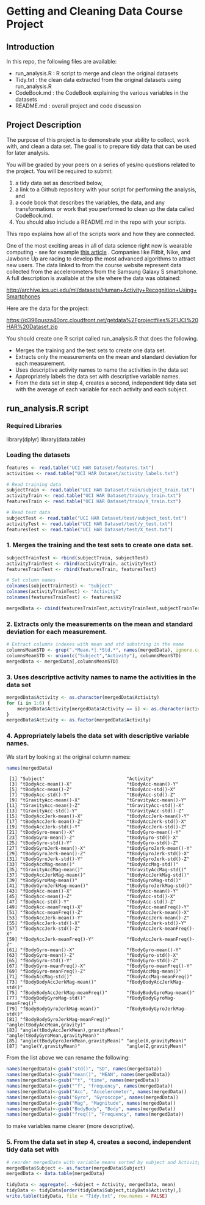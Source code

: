 # Getting and Cleaning Data Course Project

## Introduction

In this repo, the following files are available:

* run_analysis.R : R script to merge and clean the original datasets
* Tidy.txt : the clean data extracted from the original datasets using run_analysis.R
* CodeBook.md : the CodeBook explaining the various variables in the datasets
* README.md : overall project and code discussion

## Project Description
The purpose of this project is to demonstrate your ability to collect, work with, and clean a data set. The goal is to prepare tidy data that can be used for later analysis.
 
You will be graded by your peers on a series of yes/no questions related to the project. You will be required to submit: 

1. a tidy data set as described below, 
2. a link to a Github repository with your script for performing the analysis, and 
3. a code book that describes the variables, the data, and any transformations or work that you performed to clean up the data called CodeBook.md. 
4. You should also include a README.md in the repo with your scripts. 

This repo explains how all of the scripts work and how they are connected.  

One of the most exciting areas in all of data science right now is wearable computing - see for example [this article](http://www.insideactivitytracking.com/data-science-activity-tracking-and-the-battle-for-the-worlds-top-sports-brand/) . 
Companies like Fitbit, Nike, and Jawbone Up are racing to develop the most advanced algorithms to attract new users. 
The data linked to from the course website represent data collected from the accelerometers from the Samsung Galaxy S smartphone. 
A full description is available at the site where the data was obtained: 

http://archive.ics.uci.edu/ml/datasets/Human+Activity+Recognition+Using+Smartphones 

Here are the data for the project: 

https://d396qusza40orc.cloudfront.net/getdata%2Fprojectfiles%2FUCI%20HAR%20Dataset.zip 

You should create one R script called run_analysis.R that does the following. 

* Merges the training and the test sets to create one data set.
* Extracts only the measurements on the mean and standard deviation for each measurement. 
* Uses descriptive activity names to name the activities in the data set
* Appropriately labels the data set with descriptive variable names. 
* From the data set in step 4, creates a second, independent tidy data set with the average of each variable for each activity and each subject.

## run_analysis.R script 

### Required Libraries
library(dplyr)
library(data.table)

### Loading the datasets

```R
features <- read.table("UCI HAR Dataset/features.txt")
activities <- read.table("UCI HAR Dataset/activity_labels.txt")

# Read training data
subjectTrain <- read.table("UCI HAR Dataset/train/subject_train.txt")
activityTrain <- read.table("UCI HAR Dataset/train/y_train.txt")
featuresTrain <- read.table("UCI HAR Dataset/train/X_train.txt")

# Read test data
subjectTest <- read.table("UCI HAR Dataset/test/subject_test.txt")
activityTest <- read.table("UCI HAR Dataset/test/y_test.txt")
featuresTest <- read.table("UCI HAR Dataset/test/X_test.txt") 
```

### 1. Merges the training and the test sets to create one data set.

```R
subjectTrainTest <- rbind(subjectTrain, subjectTest)
activityTrainTest <- rbind(activityTrain, activityTest)
featuresTrainTest <- rbind(featuresTrain, featuresTest)

# Set column names
colnames(subjectTrainTest) <- "Subject"
colnames(activityTrainTest) <- "Activity"
colnames(featuresTrainTest) <- features$V2

mergedData <- cbind(featuresTrainTest,activityTrainTest,subjectTrainTest)
```

### 2. Extracts only the measurements on the mean and standard deviation for each measurement. 

```R
# Extract columns indexes with mean and std substring in the name
columnsMeanSTD <- grep(".*Mean.*|.*Std.*", names(mergedData), ignore.case=TRUE, value=TRUE)
columnsMeanSTD <- union(c("Subject","Activity"), columnsMeanSTD)
mergedData <- mergedData[,columnsMeanSTD]
```

### 3. Uses descriptive activity names to name the activities in the data set

```R
mergedData$Activity <- as.character(mergedData$Activity)
for (i in 1:6) {
    mergedData$Activity[mergedData$Activity == i] <- as.character(activityLabels[i,2])
}
mergedData$Activity <- as.factor(mergedData$Activity)
```

### 4. Appropriately labels the data set with descriptive variable names. 

We start by looking at the original column names: 

```R
names(mergedData)
```

```
 [1] "Subject"                              "Activity"                            
 [3] "tBodyAcc-mean()-X"                    "tBodyAcc-mean()-Y"                   
 [5] "tBodyAcc-mean()-Z"                    "tBodyAcc-std()-X"                    
 [7] "tBodyAcc-std()-Y"                     "tBodyAcc-std()-Z"                    
 [9] "tGravityAcc-mean()-X"                 "tGravityAcc-mean()-Y"                
[11] "tGravityAcc-mean()-Z"                 "tGravityAcc-std()-X"                 
[13] "tGravityAcc-std()-Y"                  "tGravityAcc-std()-Z"                 
[15] "tBodyAccJerk-mean()-X"                "tBodyAccJerk-mean()-Y"               
[17] "tBodyAccJerk-mean()-Z"                "tBodyAccJerk-std()-X"                
[19] "tBodyAccJerk-std()-Y"                 "tBodyAccJerk-std()-Z"                
[21] "tBodyGyro-mean()-X"                   "tBodyGyro-mean()-Y"                  
[23] "tBodyGyro-mean()-Z"                   "tBodyGyro-std()-X"                   
[25] "tBodyGyro-std()-Y"                    "tBodyGyro-std()-Z"                   
[27] "tBodyGyroJerk-mean()-X"               "tBodyGyroJerk-mean()-Y"              
[29] "tBodyGyroJerk-mean()-Z"               "tBodyGyroJerk-std()-X"               
[31] "tBodyGyroJerk-std()-Y"                "tBodyGyroJerk-std()-Z"               
[33] "tBodyAccMag-mean()"                   "tBodyAccMag-std()"                   
[35] "tGravityAccMag-mean()"                "tGravityAccMag-std()"                
[37] "tBodyAccJerkMag-mean()"               "tBodyAccJerkMag-std()"               
[39] "tBodyGyroMag-mean()"                  "tBodyGyroMag-std()"                  
[41] "tBodyGyroJerkMag-mean()"              "tBodyGyroJerkMag-std()"              
[43] "fBodyAcc-mean()-X"                    "fBodyAcc-mean()-Y"                   
[45] "fBodyAcc-mean()-Z"                    "fBodyAcc-std()-X"                    
[47] "fBodyAcc-std()-Y"                     "fBodyAcc-std()-Z"                    
[49] "fBodyAcc-meanFreq()-X"                "fBodyAcc-meanFreq()-Y"               
[51] "fBodyAcc-meanFreq()-Z"                "fBodyAccJerk-mean()-X"               
[53] "fBodyAccJerk-mean()-Y"                "fBodyAccJerk-mean()-Z"               
[55] "fBodyAccJerk-std()-X"                 "fBodyAccJerk-std()-Y"                
[57] "fBodyAccJerk-std()-Z"                 "fBodyAccJerk-meanFreq()-X"           
[59] "fBodyAccJerk-meanFreq()-Y"            "fBodyAccJerk-meanFreq()-Z"           
[61] "fBodyGyro-mean()-X"                   "fBodyGyro-mean()-Y"                  
[63] "fBodyGyro-mean()-Z"                   "fBodyGyro-std()-X"                   
[65] "fBodyGyro-std()-Y"                    "fBodyGyro-std()-Z"                   
[67] "fBodyGyro-meanFreq()-X"               "fBodyGyro-meanFreq()-Y"              
[69] "fBodyGyro-meanFreq()-Z"               "fBodyAccMag-mean()"                  
[71] "fBodyAccMag-std()"                    "fBodyAccMag-meanFreq()"              
[73] "fBodyBodyAccJerkMag-mean()"           "fBodyBodyAccJerkMag-std()"           
[75] "fBodyBodyAccJerkMag-meanFreq()"       "fBodyBodyGyroMag-mean()"             
[77] "fBodyBodyGyroMag-std()"               "fBodyBodyGyroMag-meanFreq()"         
[79] "fBodyBodyGyroJerkMag-mean()"          "fBodyBodyGyroJerkMag-std()"          
[81] "fBodyBodyGyroJerkMag-meanFreq()"      "angle(tBodyAccMean,gravity)"         
[83] "angle(tBodyAccJerkMean),gravityMean)" "angle(tBodyGyroMean,gravityMean)"    
[85] "angle(tBodyGyroJerkMean,gravityMean)" "angle(X,gravityMean)"                
[87] "angle(Y,gravityMean)"                 "angle(Z,gravityMean)"  
```

From the list above we can rename the following:

```R
names(mergedData)<-gsub("std()", "SD", names(mergedData))
names(mergedData)<-gsub("mean()", "MEAN", names(mergedData))
names(mergedData)<-gsub("^t", "time", names(mergedData))
names(mergedData)<-gsub("^f", "frequency", names(mergedData))
names(mergedData)<-gsub("Acc", "Accelerometer", names(mergedData))
names(mergedData)<-gsub("Gyro", "Gyroscope", names(mergedData))
names(mergedData)<-gsub("Mag", "Magnitude", names(mergedData))
names(mergedData)<-gsub("BodyBody", "Body", names(mergedData))
names(mergedData)<-gsub("freq()", "Frequency", names(mergedData))
```

to make variables name clearer (more descriptive).

### 5. From the data set in step 4, creates a second, independent tidy data set with 

```R
# reorder mergedData with variable means sorted by subject and Activity
mergedData$Subject <- as.factor(mergedData$Subject)
mergedData <- data.table(mergedData)

tidyData <- aggregate(. ~Subject + Activity, mergedData, mean)
tidyData <- tidyData[order(tidyData$Subject,tidyData$Activity),]
write.table(tidyData, file = "Tidy.txt", row.names = FALSE)
```

